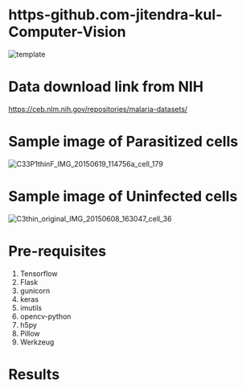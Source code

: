 # https-github.com-jitendra-kul-Computer-Vision
![template](https://user-images.githubusercontent.com/57855635/96329822-fef6d100-106d-11eb-8728-c478fad1cf02.jpg)

# Data download link from NIH
https://ceb.nlm.nih.gov/repositories/malaria-datasets/

# Sample image of Parasitized cells
![C33P1thinF_IMG_20150619_114756a_cell_179](https://user-images.githubusercontent.com/57855635/96330607-15079000-1074-11eb-9d0c-1b5b2cf3320a.png)

# Sample image of  Uninfected cells
![C3thin_original_IMG_20150608_163047_cell_36](https://user-images.githubusercontent.com/57855635/96330640-7c254480-1074-11eb-96a8-fcd56a4649db.png)

# Pre-requisites
1. Tensorflow
2. Flask
3. gunicorn
4. keras
5. imutils
6. opencv-python
7. h5py
8. Pillow
9. Werkzeug

# Results

